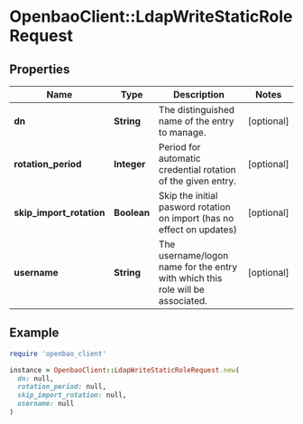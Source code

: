 # OpenbaoClient::LdapWriteStaticRoleRequest

## Properties

| Name | Type | Description | Notes |
| ---- | ---- | ----------- | ----- |
| **dn** | **String** | The distinguished name of the entry to manage. | [optional] |
| **rotation_period** | **Integer** | Period for automatic credential rotation of the given entry. | [optional] |
| **skip_import_rotation** | **Boolean** | Skip the initial pasword rotation on import (has no effect on updates) | [optional] |
| **username** | **String** | The username/logon name for the entry with which this role will be associated. | [optional] |

## Example

```ruby
require 'openbao_client'

instance = OpenbaoClient::LdapWriteStaticRoleRequest.new(
  dn: null,
  rotation_period: null,
  skip_import_rotation: null,
  username: null
)
```

